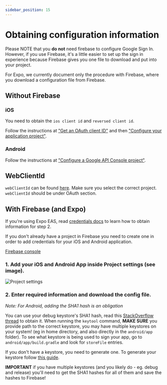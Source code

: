 ```yaml
---
sidebar_position: 15
---
```


# Obtaining configuration information

Please NOTE that you **do not** need firebase to configure Google Sign In. However, if you use Firebase, it's a little easier to set up the sign in experience because Firebase gives you one file to download and put into your project.

For Expo, we currently document only the procedure with Firebase, where you download a configuration file from Firebase.

## Without Firebase

### iOS

You need to obtain the `ios client id` and `reversed client id`.

Follow the instructions at ["Get an OAuth client ID"](https://developers.google.com/identity/sign-in/ios/start-integrating#get_an_oauth_client_id) and then ["Configure your application project"](https://developers.google.com/identity/sign-in/ios/start-integrating#configure_app_project).

### Android

Follow the instructions at ["Configure a Google API Console project"](https://developers.google.com/identity/sign-in/android/start#configure-a-google-api-console-project).

## WebClientId

`webClientId` can be found [here](https://console.developers.google.com/apis/credentials).
Make sure you select the correct project. `webClientId` should be under OAuth section.

## With Firebase (and Expo)

If you're using Expo EAS, read [credentials docs](https://docs.expo.dev/app-signing/managed-credentials/#inspecting-credentials-configuration) to learn how to obtain information for step 2.

If you don't already have a project in Firebase you need to create one in order to add credentials for your iOS and Android application.

[Firebase console](https://console.firebase.google.com/u/0/)

### 1. Add your iOS and Android App inside Project settings (see image).

![Project settings](/img/project-settings.png)

### 2. Enter required information and download the config file.

_Note: For Android, adding the SHA1 hash is an obligation_

You can use your debug keystore's SHA1 hash, read this [StackOverflow thread](https://stackoverflow.com/questions/15727912/sha-1-fingerprint-of-keystore-certificate) to obtain it. When running the `keytool` command, **MAKE SURE** you provide path to the correct keystore, you may have multiple keystores on your system! (eg in home directory, and also directly in the `android/app` folder). To see what keystore is being used to sign your app, go to `android/app/build.gradle` and look for `storeFile` entries.

If you don't have a keystore, you need to generate one. To generate your keystore follow [this guide](https://facebook.github.io/react-native/docs/signed-apk-android.html).

**IMPORTANT** if you have multiple keystores (and you likely do - eg. debug and release) you'll need to get the SHA1 hashes for all of them and save the hashes to Firebase!

